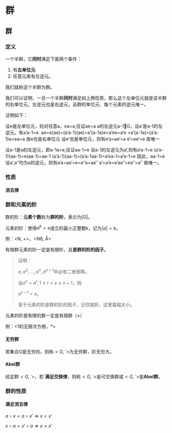 # 群


## 群

### 定义

一个半群，它**同时**满足下面两个条件：

1. 有**左单位元**
2. 任意元素有左逆元。

我们就称这个半群为群。

我们可以证明，一旦一个半群**同时**满足如上两性质，那么这个左单位元就是该半群的右单位元，左逆元也是右逆元，且群的单位元、每个元素的逆元唯一。

证明如下：

设e是左单位元，则对任意a，ea=a,往证ae=a
a的左逆元a-1G，设a’是a-1的左逆元，有a’a-1=e.
ae=e(ae)=(a’a-1)(ae)=a’(a-1a)e=a’ee=a’e
=a’(a-1a)=(a’a-1)a=ea=a
故e也是右单位元
设e’也是单位元，则有e’a=ae’=a
e’=ee’=e
故唯一



设a-1是a的左逆元，即a-1a=e,往证aa-1=e
设a-1的左逆元为a’,则有a’a-1=e
(a’a-1)(aa-1)=e(aa-1)=aa-1
(a’a-1)(aa-1)=(a’a-1aa-1)=a’ea-1=a’a-1=e
因此，aa-1=e
设a’,a’’均为a的逆元，则有a’a=aa’=e=a’’a=aa’’
a’=a’e=a’aa’’=ea’’=a’’
故唯一。



### 性质

#### 消去律







### 群和元素的阶

群的阶：**元素个数**称为**群的阶**，表示为|G|。

元素的阶：使得$a^{k} = e$成立的最小正整数k，记为$|a|=k$。

例：<N, +>，<N6, Å>

有限群元素的阶一定是有限阶，且**是群的阶的因子**。

> 证明：
>
> $a, a^2, ..., a^n, a^{n+1}$中必有二者相等。
>
> 设$a^s = a^t, 1\leq t <s \leq n+1$，则
>
> $a^{s-t} = e$。
>
> 至于元素的阶是群的阶的因子，记住就好，这里篇幅太小。

元素的阶是有限的群一定是有限群（×）

例：<1的无限次方根，*>

#### 无穷群

若集合G是无穷的，则称$<G, ´ >$为无穷群，阶无穷大。

#### Abel群

给定群$<G, ´ >$，若´**满足交换律**，则称$<G, ´ >$是可交换群或$<G, ´ >$是**Abel群**。

### 群的性质

#### 满足消去律

$a \circ x = a \circ x' \Rightarrow x = x'$

$x \circ a = x' \circ a \Rightarrow x = x'$
